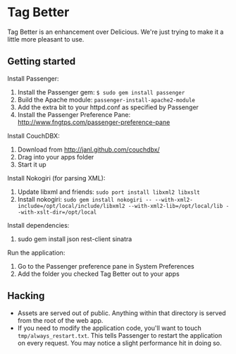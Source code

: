 # Tag Better

Tag Better is an enhancement over Delicious. We're just trying to make it a little more pleasant to use.

## Getting started

Install Passenger:
  
1. Install the Passenger gem: `$ sudo gem install passenger`
2. Build the Apache module: `passenger-install-apache2-module`
3. Add the extra bit to your httpd.conf as specified by Passenger
4. Install the Passenger Preference Pane: http://www.fngtps.com/passenger-preference-pane

Install CouchDBX:

1. Download from http://janl.github.com/couchdbx/
2. Drag into your apps folder
3. Start it up

Install Nokogiri (for parsing XML):

1. Update libxml and friends: `sudo port install libxml2 libxslt`
2. Install nokogiri: `sudo gem install nokogiri -- --with-xml2-include=/opt/local/include/libxml2 --with-xml2-lib=/opt/local/lib --with-xslt-dir=/opt/local`

Install dependencies:

1. sudo gem install json rest-client sinatra

Run the application:

1. Go to the Passenger preference pane in System Preferences
2. Add the folder you checked Tag Better out to your apps

## Hacking

* Assets are served out of public. Anything within that directory is served from the root of the web app.
* If you need to modify the application code, you'll want to touch `tmp/always_restart.txt`. This tells Passenger to restart the application on every request. You may notice a slight performance hit in doing so.
